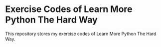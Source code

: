 # Exercise Codes of Learn More Python The Hard Way
This repository stores my exercise codes of Learn More Python The Hard Way.
